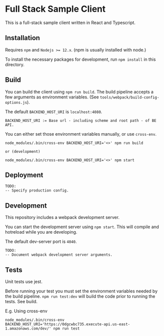 # Full Stack Sample Client

This is a full-stack sample client written in React and Typescript.

## Installation

Requires `npm` and `Nodejs >= 12.x`. (npm is usually installed with node.)

To install the necessary packages for development, run `npm install` in this directory.

## Build

You can build the client using `npm run build`. The build pipeline accepts a few arguments as environment variables. (See `tools/webpack/build-config-options.js`).

The default `BACKEND_HOST_URI` is `localhost:4080`.

```
BACKEND_HOST_URI := Base url - including scheme and root path - of BE API.
```

You can either set those environment variables manually, or use `cross-env`.

```
node_modules/.bin/cross-env BACKEND_HOST_URI='<>' npm run build

or (development)

node_modules/.bin/cross-env BACKEND_HOST_URI='<>' npm start
```


## Deployment

```
TODO:
-- Specify production config.
```

## Development

This repository includes a webpack development server. 

You can start the development server using `npm start`. This will compile and hotreload while you are developing.

The default dev-server port is `4040`.

```
TODO:
-- Document webpack development server arguments.
```

## Tests

Unit tests use jest.

Before running your test you must set the environment variables needed by the build pipeline. `npm run test:dev` will build the code prior to running the tests. See build.

E.g. Using cross-env

```
node_modules/.bin/cross-env BACKEND_HOST_URI='https://0dgcwbc735.execute-api.us-east-1.amazonaws.com/dev/' npm run test
```